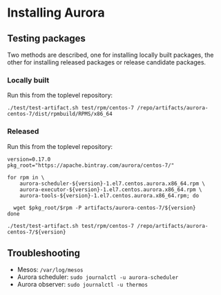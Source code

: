 # Installing Aurora

## Testing packages

Two methods are described, one for installing locally built packages, the other
for installing released packages or release candidate packages.


### Locally built

Run this from the toplevel repository:

    ./test/test-artifact.sh test/rpm/centos-7 /repo/artifacts/aurora-centos-7/dist/rpmbuild/RPMS/x86_64


### Released

Run this from the toplevel repository:

    version=0.17.0
    pkg_root="https://apache.bintray.com/aurora/centos-7/"

    for rpm in \
        aurora-scheduler-${version}-1.el7.centos.aurora.x86_64.rpm \
        aurora-executor-${version}-1.el7.centos.aurora.x86_64.rpm \
        aurora-tools-${version}-1.el7.centos.aurora.x86_64.rpm; do

      wget $pkg_root/$rpm -P artifacts/aurora-centos-7/${version}
    done

    ./test/test-artifact.sh test/rpm/centos-7 /repo/artifacts/aurora-centos-7/${version}


## Troubleshooting

* Mesos: `/var/log/mesos`
* Aurora scheduler: `sudo journalctl -u aurora-scheduler`
* Aurora observer: `sudo journalctl -u thermos`
